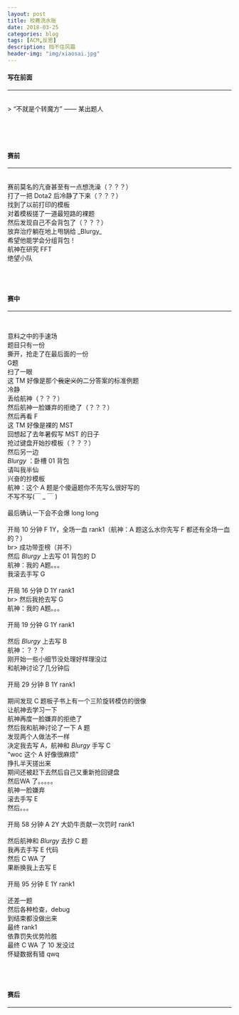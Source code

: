 ```yaml
---
layout: post
title: 校赛流水账
date: 2018-03-25
categories: blog
tags: [ACM,反思]
description: 挡不住风霜
header-img: "img/xiaosai.jpg"
---
```


#### 写在前面
***
<br>
> “不就是个转魔方” —— 某出题人

<br><br><br>


#### 赛前
***
<br>
赛前莫名的亢奋甚至有一点想洗澡（？？？）<br>
打了一把 Dota2 后冷静了下来（？？？）<br>
找到了以前打印的模板<br>
对着模板搓了一道最短路的裸题<br>
然后发现自己不会背包了（？？？）<br>
放弃治疗躺在地上甩锅给 _Blurgy_ <br>
希望他能学会分组背包！<br>
航神在研究 FFT<br>
绝望小队<br>
<br><br><br>


#### 赛中
***
<br>

意料之中的手速场<br>
题目只有一份<br>
撕开，抢走了在最后面的一份<br>
G题<br>
扫了一眼<br>
这 TM 好像是那个<del>我定义的</del>二分答案的标准例题<br>
冷静<br>
丢给航神（？？？）<br>
然后航神一脸嫌弃的拒绝了（？？？）<br>
然后再看 F<br>
这 TM 好像是裸的 MST<br>
回想起了去年暑假写 MST 的日子<br>
抢过键盘开始抄模板（？？？）<br>
然后另一边<br>
_Blurgy_ ：卧槽 01 背包<br>
请叫我半仙<br>
兴奋的抄模板<br>
航神：这个 A 题是个傻逼题你不先写么很好写的<br>
不写不写(￣ _ ￣ )<br><br>
最后确认一下会不会爆 long long<br><br>
开局 10 分钟 F 1Y，全场一血 rank1（航神：A 题这么水你先写 F 都还有全场一血的？）<br>br>
成功带歪榜（并不）<br>
然后 _Blurgy_ 上去写 01 背包的 D<br>
航神：我的 A题。。。<br>
我滚去手写 G<br><br>
开局 16 分钟 D 1Y rank1<br>br>
然后我抢去写 G<br>
航神：我的 A题。。。<br><br>
开局 19 分钟 G 1Y rank1<br><br> 
然后 _Blurgy_ 上去写 B<br>
航神：？？？<br>
刚开始一些小细节没处理好样理没过<br>
和航神讨论了几分钟后<br><br>
开局 29 分钟 B 1Y rank1<br><br>
期间发现 C 题板子书上有一个三阶旋转模仿的很像<br>
让航神去学习一下<br>
航神再度一脸嫌弃的拒绝了<br>
然后我和航神讨论了一下 A 题<br>
发现两个人做法不一样<br>
决定我去写 A，航神和 _Blurgy_ 手写 C<br>
“woc 这个 A 好像很麻烦”<br>
挣扎半天搓出来<br>
期间还被赶下去然后自己又重新抢回键盘<br>
然后WA 了。。。。。<br>
航神一脸嫌弃<br>
滚去手写 E<br>
然后。。。<br><br>
开局 58 分钟 A 2Y 大奶牛贡献一次罚时 rank1<br><br>
然后航神和 _Blurgy_ 去抄 C 题<br>
我再去手写 E 代码<br>
然后 C WA 了<br>
果断换我上去写 E<br><br>
开局 95 分钟 E 1Y rank1<br><br>
还差一题<br>
然后各种检查，debug<br>
到结束都没做出来<br>
最终 rank1<br>
依靠罚失优势险胜<br>
最终 C WA 了 10 发没过<br>
怀疑数据有错 qwq<br>
<br><br><br>


#### 赛后
***
<br>

